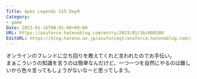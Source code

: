 ```yaml
---
Title: Apex Legends S15 Day9
Category:
- game
Date: 2023-01-16T00:01:00+09:00
URL: https://asuforce.hatenablog.com/entry/2023/01/16/000100
EditURL: https://blog.hatena.ne.jp/asuforcegt/asuforce.hatenablog.com/atom/entry/4207112889954883677
---
```


オンラインのフレンドに立ち回りを教えてくれと言われたのでお手伝い。  
まぁこういうの知識を言うのは簡単なんだけど、一つ一つを自然にやるのは難しいから色々言ってもしょうがないなーと思ってしまう。
